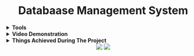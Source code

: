 <h1 align="center">Databaase Management System</h1>
  

<details><summary><b>Tools</b></summary>
</br>

|    | Technologies used                                                                                                                                                      |
|----|------------------------------------------------------------------------------------------------------------------------------------------------------------------------|
| 1. | HTML , CSS , Javascript , JS for frontend.                                                                                                                             |
| 2. | Heidi SQL for storing data.                                                                                                                                            |
| 3. | Flask and python for deployment.                                                                                                                                       |
|
</details>   
  
<details><summary><b>Video Demonstration</b></summary>
</br>
<img alt="Dashboard" src="Videos/dashboard.gif"> </img></br></br>
<img alt="Add" src="Videos/add.gif"></img></br></br>
<img alt="Update" src="Videos/update.gif"></img>
<img alt="Delete" src="Videos/delete.gif"></img>
</details>      

<details><summary><b>Things Achieved During The Project  </b></summary>
</br>

|    | Things Achieved During The Project                                                                                                                                     |
|----|------------------------------------------------------------------------------------------------------------------------------------------------------------------------|
| 1. | Guided by Devbrat Dash and Maulik Tanna.                                                                                                                               |
| 2. | Mobile-first was used while designing the website.                                                                                                                     |
| 3. | The website was designed using HTML5, CSS3, Javascript, Anime.js which are the core tools for building the frontend of the website.                                    |
| 4. | Smtp.js was used for the contact form to send an email directly from Javascript to the owner of the website sending the details given by the user in the contact form. |
| 5. | Website was animated using CSS3 and Anime.js.                                                                                                                          |
| 6  | We have used polyfills from polyfill.io for cross-browser compatibility.                                                                                               |
| 7. | Search Engine Optimization(SEO) was done for the website.                                                                                                              |
| 8. | Website was tested using Browser Stack.                                                                                                                                |
| 9. | Website :- https://testwebsitedev.netlify.app/                                                                                                                         |                                                                                                                       |
</details> 

<div align="center">
  <img src="https://forthebadge.com/images/badges/built-with-love.svg" />
  <img src="https://forthebadge.com/images/badges/built-by-developers.svg" />
</div>
